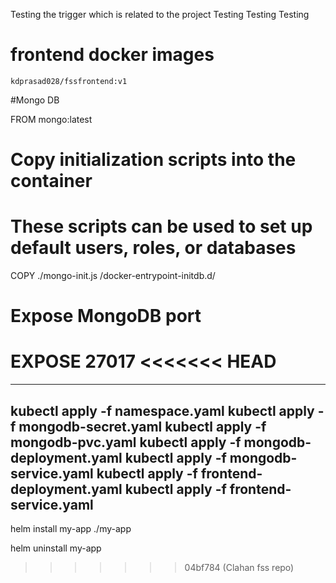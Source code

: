 Testing the trigger which is related to the project
Testing
Testing
Testing


# frontend docker images
```
kdprasad028/fssfrontend:v1
```

#Mongo DB

FROM mongo:latest

# Copy initialization scripts into the container
# These scripts can be used to set up default users, roles, or databases
COPY ./mongo-init.js /docker-entrypoint-initdb.d/

# Expose MongoDB port
EXPOSE 27017
<<<<<<< HEAD
=======


---
kubectl apply -f namespace.yaml
kubectl apply -f mongodb-secret.yaml
kubectl apply -f mongodb-pvc.yaml
kubectl apply -f mongodb-deployment.yaml
kubectl apply -f mongodb-service.yaml
kubectl apply -f frontend-deployment.yaml
kubectl apply -f frontend-service.yaml
---

helm install my-app ./my-app

helm uninstall my-app
>>>>>>> 04bf784 (Clahan fss repo)
